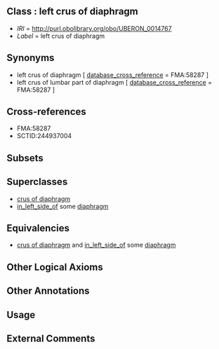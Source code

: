 
## Class : left crus of diaphragm

 * *IRI* = http://purl.obolibrary.org/obo/UBERON_0014767
 * *Label* = left crus of diaphragm

## Synonyms

 * left crus of diaphragm [ [database_cross_reference](../../ef/oboInOwl#hasDbXref.md) = FMA:58287 ]
 * left crus of lumbar part of diaphragm [ [database_cross_reference](../../ef/oboInOwl#hasDbXref.md) = FMA:58287 ]

## Cross-references

 * FMA:58287
 * SCTID:244937004

## Subsets


## Superclasses

 * [crus of diaphragm](../../UBERON/65/UBERON_0014765.md)
 * [in_left_side_of](../../BSPO/20/BSPO_0000120.md) some [diaphragm](../../UBERON/03/UBERON_0001103.md)

## Equivalencies

 * [crus of diaphragm](../../UBERON/65/UBERON_0014765.md) and [in_left_side_of](../../BSPO/20/BSPO_0000120.md) some [diaphragm](../../UBERON/03/UBERON_0001103.md)

## Other Logical Axioms


## Other Annotations


## Usage


## External Comments

